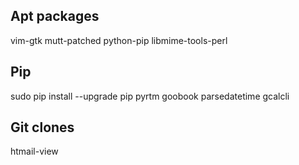 ## Apt packages

vim-gtk mutt-patched python-pip libmime-tools-perl

## Pip

sudo pip install --upgrade pip
pyrtm goobook parsedatetime gcalcli

## Git clones

htmail-view


